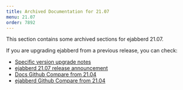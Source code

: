 ```yaml
---
title: Archived Documentation for 21.07
menu: 21.07
order: 7892
---
```


This section contains some archived sections for ejabberd 21.07.

If you are upgrading ejabberd from a previous release, you can check:

* [Specific version upgrade notes](/admin/upgrade/#specific-version-upgrade-notes)
* [ejabberd 21.07 release announcement](https://www.process-one.net/blog/ejabberd-21-07/)
* [Docs Github Compare from 21.04](https://github.com/processone/docs.ejabberd.im/compare/21.04...21.07)
* [ejabberd Github Compare from 21.04](https://github.com/processone/ejabberd/compare/21.04...21.07)

